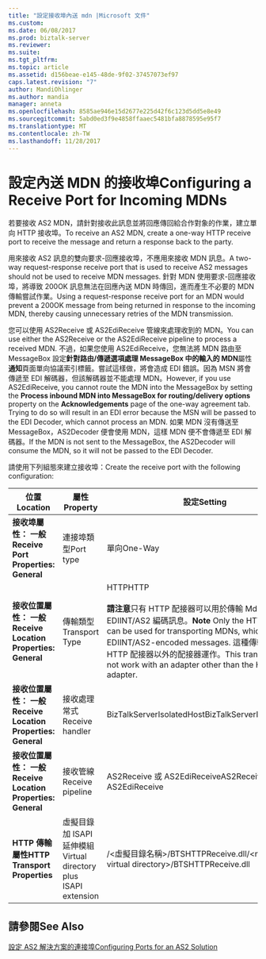 ```yaml
---
title: "設定接收埠內送 mdn |Microsoft 文件"
ms.custom: 
ms.date: 06/08/2017
ms.prod: biztalk-server
ms.reviewer: 
ms.suite: 
ms.tgt_pltfrm: 
ms.topic: article
ms.assetid: d156beae-e145-48de-9f02-37457073ef97
caps.latest.revision: "7"
author: MandiOhlinger
ms.author: mandia
manager: anneta
ms.openlocfilehash: 8585ae946e15d2677e225d42f6c123d5dd5e8e49
ms.sourcegitcommit: 5abd0ed3f9e4858ffaaec5481bfa8878595e95f7
ms.translationtype: MT
ms.contentlocale: zh-TW
ms.lasthandoff: 11/28/2017
---
```

# <a name="configuring-a-receive-port-for-incoming-mdns"></a><span data-ttu-id="310be-102">設定內送 MDN 的接收埠</span><span class="sxs-lookup"><span data-stu-id="310be-102">Configuring a Receive Port for Incoming MDNs</span></span>
<span data-ttu-id="310be-103">若要接收 AS2 MDN，請針對接收此訊息並將回應傳回給合作對象的作業，建立單向 HTTP 接收埠。</span><span class="sxs-lookup"><span data-stu-id="310be-103">To receive an AS2 MDN, create a one-way HTTP receive port to receive the message and return a response back to the party.</span></span>  
  
 <span data-ttu-id="310be-104">用來接收 AS2 訊息的雙向要求-回應接收埠，不應用來接收 MDN 訊息。</span><span class="sxs-lookup"><span data-stu-id="310be-104">A two-way request-response receive port that is used to receive AS2 messages should not be used to receive MDN messages.</span></span> <span data-ttu-id="310be-105">針對 MDN 使用要求-回應接收埠，將導致 200OK 訊息無法在回應內送 MDN 時傳回，進而產生不必要的 MDN 傳輸嘗試作業。</span><span class="sxs-lookup"><span data-stu-id="310be-105">Using a request-response receive port for an MDN would prevent a 200OK message from being returned in response to the incoming MDN, thereby causing unnecessary retries of the MDN transmission.</span></span>  
  
 <span data-ttu-id="310be-106">您可以使用 AS2Receive 或 AS2EdiReceive 管線來處理收到的 MDN。</span><span class="sxs-lookup"><span data-stu-id="310be-106">You can use either the AS2Receive or the AS2EdiReceive pipeline to process a received MDN.</span></span> <span data-ttu-id="310be-107">不過，如果您使用 AS2EdiReceive，您無法將 MDN 路由至 MessageBox 設定**針對路由/傳遞選項處理 MessageBox 中的輸入的 MDN**屬性**通知**頁面單向協議索引標籤。嘗試這樣做，將會造成 EDI 錯誤。因為 MSN 將會傳遞至 EDI 解碼器，但該解碼器並不能處理 MDN。</span><span class="sxs-lookup"><span data-stu-id="310be-107">However, if you use AS2EdiReceive, you cannot route the MDN into the MessageBox by setting the **Process inbound MDN into MessageBox for routing/delivery options** property on the **Acknowledgements** page of the one-way agreement tab. Trying to do so will result in an EDI error because the MSN will be passed to the EDI Decoder, which cannot process an MDN.</span></span> <span data-ttu-id="310be-108">如果 MDN 沒有傳送至 MessageBox，AS2Decoder 便會使用 MDN，這樣 MDN 便不會傳遞至 EDI 解碼器。</span><span class="sxs-lookup"><span data-stu-id="310be-108">If the MDN is not sent to the MessageBox, the AS2Decoder will consume the MDN, so it will not be passed to the EDI Decoder.</span></span>  
  
 <span data-ttu-id="310be-109">請使用下列組態來建立接收埠：</span><span class="sxs-lookup"><span data-stu-id="310be-109">Create the receive port with the following configuration:</span></span>  
  
|<span data-ttu-id="310be-110">位置</span><span class="sxs-lookup"><span data-stu-id="310be-110">Location</span></span>|<span data-ttu-id="310be-111">屬性</span><span class="sxs-lookup"><span data-stu-id="310be-111">Property</span></span>|<span data-ttu-id="310be-112">設定</span><span class="sxs-lookup"><span data-stu-id="310be-112">Setting</span></span>|  
|--------------|--------------|-------------|  
|<span data-ttu-id="310be-113">**接收埠屬性： 一般**</span><span class="sxs-lookup"><span data-stu-id="310be-113">**Receive Port Properties: General**</span></span>|<span data-ttu-id="310be-114">連接埠類型</span><span class="sxs-lookup"><span data-stu-id="310be-114">Port type</span></span>|<span data-ttu-id="310be-115">單向</span><span class="sxs-lookup"><span data-stu-id="310be-115">One-Way</span></span>|  
|<span data-ttu-id="310be-116">**接收位置屬性： 一般**</span><span class="sxs-lookup"><span data-stu-id="310be-116">**Receive Location Properties: General**</span></span>|<span data-ttu-id="310be-117">傳輸類型</span><span class="sxs-lookup"><span data-stu-id="310be-117">Transport Type</span></span>|<span data-ttu-id="310be-118">HTTP</span><span class="sxs-lookup"><span data-stu-id="310be-118">HTTP</span></span><br /><br /> <span data-ttu-id="310be-119">**請注意**只有 HTTP 配接器可以用於傳輸 Mdn，也就是 EDIINT/AS2 編碼訊息。</span><span class="sxs-lookup"><span data-stu-id="310be-119">**Note** Only the HTTP adapter can be used for transporting MDNs, which are EDIINT/AS2-encoded messages.</span></span> <span data-ttu-id="310be-120">這種傳輸無法搭配 HTTP 配接器以外的配接器運作。</span><span class="sxs-lookup"><span data-stu-id="310be-120">This transport will not work with an adapter other than the HTTP adapter.</span></span>|  
|<span data-ttu-id="310be-121">**接收位置屬性： 一般**</span><span class="sxs-lookup"><span data-stu-id="310be-121">**Receive Location Properties: General**</span></span>|<span data-ttu-id="310be-122">接收處理常式</span><span class="sxs-lookup"><span data-stu-id="310be-122">Receive handler</span></span>|<span data-ttu-id="310be-123">BizTalkServerIsolatedHost</span><span class="sxs-lookup"><span data-stu-id="310be-123">BizTalkServerIsolatedHost</span></span>|  
|<span data-ttu-id="310be-124">**接收位置屬性： 一般**</span><span class="sxs-lookup"><span data-stu-id="310be-124">**Receive Location Properties: General**</span></span>|<span data-ttu-id="310be-125">接收管線</span><span class="sxs-lookup"><span data-stu-id="310be-125">Receive pipeline</span></span>|<span data-ttu-id="310be-126">AS2Receive 或 AS2EdiReceive</span><span class="sxs-lookup"><span data-stu-id="310be-126">AS2Receive or AS2EdiReceive</span></span>|  
|<span data-ttu-id="310be-127">**HTTP 傳輸屬性**</span><span class="sxs-lookup"><span data-stu-id="310be-127">**HTTP Transport Properties**</span></span>|<span data-ttu-id="310be-128">虛擬目錄加 ISAPI 延伸模組</span><span class="sxs-lookup"><span data-stu-id="310be-128">Virtual directory plus ISAPI extension</span></span>|<span data-ttu-id="310be-129">/\<虛擬目錄名稱\>/BTSHTTPReceive.dll</span><span class="sxs-lookup"><span data-stu-id="310be-129">/\<name of virtual directory\>/BTSHTTPReceive.dll</span></span>|  
  
## <a name="see-also"></a><span data-ttu-id="310be-130">請參閱</span><span class="sxs-lookup"><span data-stu-id="310be-130">See Also</span></span>  
 [<span data-ttu-id="310be-131">設定 AS2 解決方案的連接埠</span><span class="sxs-lookup"><span data-stu-id="310be-131">Configuring Ports for an AS2 Solution</span></span>](../core/configuring-ports-for-an-as2-solution.md)
